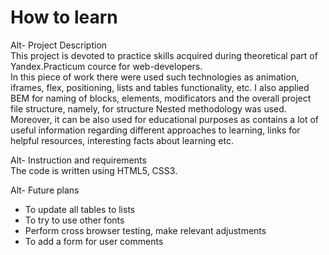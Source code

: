 # **How to learn**  
  
Alt- Project Description  
This project is devoted to practice skills acquired during theoretical part of Yandex.Practicum cource for web-developers.  
In this piece of work there were used such technologies as animation, iframes, flex, positioning, lists and tables functionality, etc. I also applied BEM for naming of blocks, elements, modificators and the overall project file structure, namely, for structure Nested methodology was used.  
Moreover, it can be also used for educational purposes as contains a lot of useful information regarding different approaches to learning, links for helpful resources, interesting facts about learning etc.
  
Alt- Instruction and requirements  
The code is written using HTML5, CSS3.  
  
Alt- Future plans  
* To update all tables to lists  
* To try to use other fonts  
* Perform cross browser testing, make relevant adjustments  
* To add a form for user comments